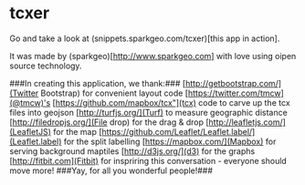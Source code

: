 # tcxer

Go and take a look at (snippets.sparkgeo.com/tcxer)[this app in action]. 

It was made by (sparkgeo)[http://www.sparkgeo.com] with love using oipen source technology.

###In creating this application, we thank:###
[http://getbootstrap.com/](Twitter Bootstrap) for convenient layout code
[https://twitter.com/tmcw](@tmcw)'s [https://github.com/mapbox/tcx"](tcx) code to carve up the tcx files into geojson
[http://turfjs.org/](Turf) to measure geographic distance
[http://filedropjs.org/](File drop) for the drag & drop
[http://leafletjs.com/](LeafletJS) for the map
[https://github.com/Leaflet/Leaflet.label/](Leaflet.label) for the split labelling
[https://mapbox.com/](Mapbox) for serving background maptiles
[http://d3js.org/](d3) for the graphs
[http://fitbit.com](Fitbit) for inspriring this conversation - everyone should move more!
###Yay, for all you wonderful people!###
